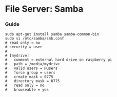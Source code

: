 # File Server: Samba

### Guide

    sudo apt-get install samba samba-common-bin
    sudo vi /etc/samba/smb.conf
    # read only = no
    # security = user
    #
    # [mydrive]
    #   comment = external hard drive on raspberry pi
    #   path = /media/mydrive
    #   valid users = @users
    #   force group = users
    #   create mask = 0775
    #   directory mask = 0775
    #   read only = no
    #   browseable = yes

